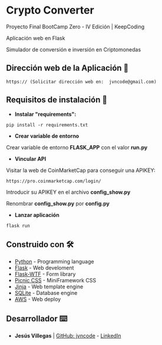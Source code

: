 # Crypto Converter

Proyecto Final BootCamp Zero - IV Edición | KeepCoding

Aplicación web en Flask

Simulador de conversión e inversión en Criptomonedas

## Dirección web de la Aplicación 📌
```
https:// (Solicitar dirección web en:  jvncode@gmail.com)
```

## Requisitos de instalación 🔧

* **Instalar "requirements":**
```
pip install -r requirements.txt
```

* **Crear variable de entorno**

Crear variable de entorno **FLASK_APP** con el valor **run.py**

* **Vincular API**

Visitar la web de CoinMarketCap para conseguir una APIKEY:
```
https://pro.coinmarketcap.com/login/
```
Introducir su APIKEY en el archivo **config_show.py**

Renombrar **config_show.py** por **config.py**

* **Lanzar aplicación**
```
flask run
```

## Construido con 🛠️

* [Python](https://www.python.org/) - Programming language
* [Flask](https://flask.palletsprojects.com/en/1.1.x/) - Web develoment
* [Flask-WTF](https://flask-wtf.readthedocs.io/en/stable/) - Form library
* [Picnic CSS](https://picnicss.com/) - MiniFramework CSS
* [Jinja](https://jinja.palletsprojects.com/en/2.11.x/) - Web template engine
* [SQLite](https://www.sqlite.org/index.html) - Database engine
* [AWS](https://aws.amazon.com/es/) - Web deploy

## Desarrollador ⌨️

* **Jesús Villegas** | [GitHub: jvncode](https://github.com/jvncode) - [LinkedIn](https://www.linkedin.com/in/jes%C3%BAs-villegas-609b71198/)
